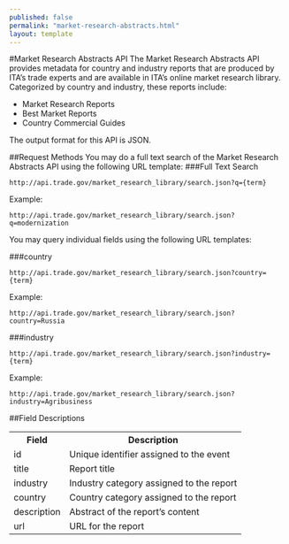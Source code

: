 ```yaml
---
published: false
permalink: "market-research-abstracts.html"
layout: template
---
```


#Market Research Abstracts API
The Market Research Abstracts API provides metadata for country and industry reports that are produced by ITA’s trade experts and are available in ITA’s online market research library.  Categorized by country and industry, these reports include:

* Market Research Reports
* Best Market Reports
* Country Commercial Guides

The output format for this API is JSON.

##Request Methods
You may do a full text search of the Market Research Abstracts API using the following URL template:
###Full Text Search

    http://api.trade.gov/market_research_library/search.json?q={term}

Example:

    http://api.trade.gov/market_research_library/search.json?q=modernization

You may query individual fields using the following URL templates:

###country

    http://api.trade.gov/market_research_library/search.json?country={term}

Example:

    http://api.trade.gov/market_research_library/search.json?country=Russia

###industry

    http://api.trade.gov/market_research_library/search.json?industry={term}

Example:

    http://api.trade.gov/market_research_library/search.json?industry=Agribusiness

##Field Descriptions
<table border="0">
<tr>
<th>Field</th>
<th>Description</th>
</tr>
<tr>
<td>id</td>
<td>Unique identifier assigned to the event</td>
</tr>
<tr>
<td>title</td>
<td>Report title</td>
</tr>
<tr>
<td>industry</td>
<td>Industry category assigned to the report</td>
</tr>
<tr>
<td>country</td>
<td>Country category assigned to the report</td>
</tr>
<tr>
<td>description</td>
<td>Abstract of the report’s content</td>
</tr>
<tr>
<td>url</td>
<td>URL for the report</td>
</tr>
</table>